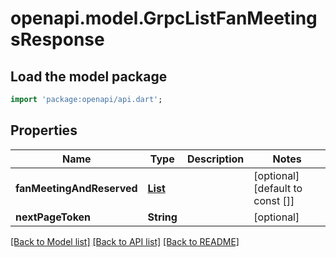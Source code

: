 # openapi.model.GrpcListFanMeetingsResponse

## Load the model package
```dart
import 'package:openapi/api.dart';
```

## Properties
Name | Type | Description | Notes
------------ | ------------- | ------------- | -------------
**fanMeetingAndReserved** | [**List<GrpcFanMeetingAndReserved>**](GrpcFanMeetingAndReserved.md) |  | [optional] [default to const []]
**nextPageToken** | **String** |  | [optional] 

[[Back to Model list]](../README.md#documentation-for-models) [[Back to API list]](../README.md#documentation-for-api-endpoints) [[Back to README]](../README.md)


